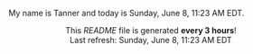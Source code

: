 My name is Tanner and today is Sunday, June 8, 11:23 AM EDT.

<p align="center">This <i>README</i> file is generated <b>every 3 hours</b>!</br>Last refresh: Sunday, June 8, 11:23 AM EDT<br /></p>
